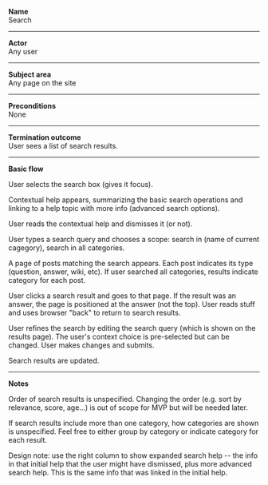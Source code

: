 **Name**  
Search

----

**Actor**  
Any user

----

**Subject area**  
Any page on the site

----

**Preconditions**  
None

----

**Termination outcome**  
User sees a list of search results.

----

**Basic flow**

User selects the search box (gives it focus).

Contextual help appears, summarizing the basic search operations and linking to a help topic with more info (advanced search options).

User reads the contextual help and dismisses it (or not).

User types a search query and chooses a scope: search in (name of current cagegory), search in all categories.

A page of posts matching the search appears.  Each post indicates its type (question, answer, wiki, etc).  If user searched all categories, results indicate category for each post.

User clicks a search result and goes to that page.  If the result was an answer, the page is positioned at the answer (not the top).  User reads stuff and uses browser "back" to return to search results.

User refines the search by editing the search query (which is shown on the results page).  The user's context choice is pre-selected but can be changed.  User makes changes and submits.

Search results are updated.



----

**Notes**  

Order of search results is unspecified.  Changing the order (e.g. sort by relevance, score, age...) is out of scope for MVP but will be needed later.

If search results include more than one category, how categories are shown is unspecified.  Feel free to either group by category or indicate category for each result.

Design note: use the right column to show expanded search help -- the info in that initial help that the user might have dismissed, plus more advanced search help.  This is the same info that was linked in the initial help.

